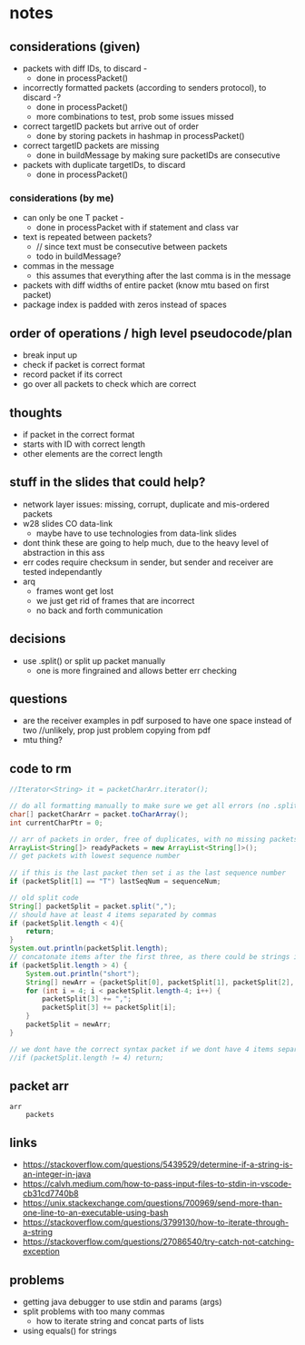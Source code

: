 # notes

## considerations (given)
- packets with diff IDs, to discard -
    - done in processPacket()
- incorrectly formatted packets (according to senders protocol), to discard -?
    - done in processPacket()
    - more combinations to test, prob some issues missed
- correct targetID packets but arrive out of order
    - done by storing packets in hashmap in processPacket()
- correct targetID packets are missing
    - done in buildMessage by making sure packetIDs are consecutive
- packets with duplicate targetIDs, to discard
    - done in processPacket()

### considerations (by me)
- can only be one T packet -
    - done in processPacket with if statement and class var
- text is repeated between packets?
    - // since text must be consecutive between packets
    - todo in buildMessage?
- commas in the message
    - this assumes that everything after the last comma is in the message
- packets with diff widths of entire packet (know mtu based on first packet)
- package index is padded with zeros instead of spaces

## order of operations / high level pseudocode/plan
- break input up
- check if packet is correct format
- record packet if its correct
- go over all packets to check which are correct

## thoughts
- if packet in the correct format
- starts with ID with correct length
- other elements are the correct length

## stuff in the slides that could help?
- network layer issues: missing, corrupt, duplicate and mis-ordered packets
- w28 slides CO data-link
    - maybe have to use technologies from data-link slides
- dont think these are going to help much, due to the heavy level of abstraction in this ass
- err codes require checksum in sender, but sender and receiver are tested independantly
- arq
    - frames wont get lost
    - we just get rid of frames that are incorrect
    - no back and forth communication

## decisions
- use .split() or split up packet manually
    - one is more fingrained and allows better err checking

## questions
- are the receiver examples in pdf surposed to have one space instead of two //unlikely, prop just problem copying from pdf
- mtu thing?



## code to rm
```java
//Iterator<String> it = packetCharArr.iterator();

// do all formatting manually to make sure we get all errors (no .split(","))
char[] packetCharArr = packet.toCharArray();
int currentCharPtr = 0;

// arr of packets in order, free of duplicates, with no missing packets
ArrayList<String[]> readyPackets = new ArrayList<String[]>();
// get packets with lowest sequence number
        
// if this is the last packet then set i as the last sequence number
if (packetSplit[1] == "T") lastSeqNum = sequenceNum;

// old split code
String[] packetSplit = packet.split(",");
// should have at least 4 items separated by commas
if (packetSplit.length < 4){
    return;
}
System.out.println(packetSplit.length);
// concatonate items after the first three, as there could be strings in the message
if (packetSplit.length > 4) {
    System.out.println("short");
    String[] newArr = {packetSplit[0], packetSplit[1], packetSplit[2], packetSplit[3]};
    for (int i = 4; i < packetSplit.length-4; i++) {
        packetSplit[3] += ",";
        packetSplit[3] += packetSplit[i];
    }
    packetSplit = newArr;
}

// we dont have the correct syntax packet if we dont have 4 items separated by commas
//if (packetSplit.length != 4) return;
```

## packet arr
```
arr
    packets
```

## links
- https://stackoverflow.com/questions/5439529/determine-if-a-string-is-an-integer-in-java
- https://calvh.medium.com/how-to-pass-input-files-to-stdin-in-vscode-cb31cd7740b8
- https://unix.stackexchange.com/questions/700969/send-more-than-one-line-to-an-executable-using-bash
- https://stackoverflow.com/questions/3799130/how-to-iterate-through-a-string
- https://stackoverflow.com/questions/27086540/try-catch-not-catching-exception

## problems
- getting java debugger to use stdin and params (args)
- split problems with too many commas
    - how to iterate string and concat parts of lists
- using equals() for strings
